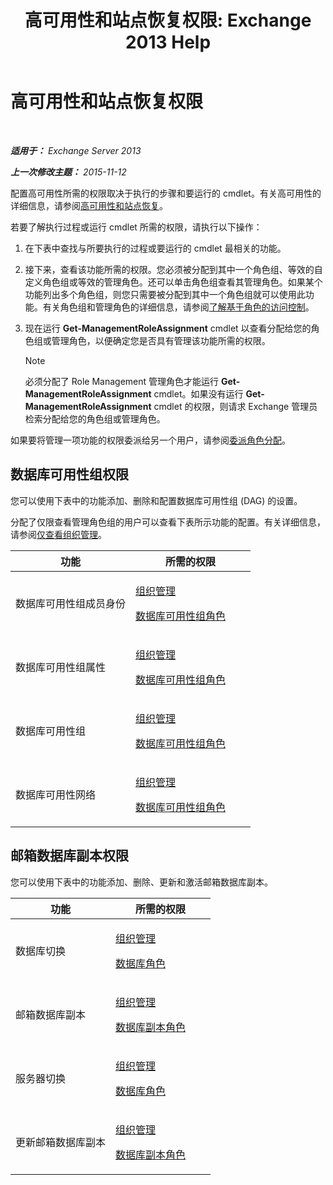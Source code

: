 ﻿---
title: '高可用性和站点恢复权限: Exchange 2013 Help'
TOCTitle: 高可用性和站点恢复权限
ms:assetid: 66085107-4d4d-41c3-a425-82314acd9eee
ms:mtpsurl: https://technet.microsoft.com/zh-cn/library/Dd638136(v=EXCHG.150)
ms:contentKeyID: 50490733
ms.date: 01/11/2018
mtps_version: v=EXCHG.150
ms.translationtype: HT
---

# 高可用性和站点恢复权限

 

_**适用于：** Exchange Server 2013_

_**上一次修改主题：** 2015-11-12_

配置高可用性所需的权限取决于执行的步骤和要运行的 cmdlet。有关高可用性的详细信息，请参阅[高可用性和站点恢复](high-availability-and-site-resilience-exchange-2013-help.md)。

若要了解执行过程或运行 cmdlet 所需的权限，请执行以下操作：

1.  在下表中查找与所要执行的过程或要运行的 cmdlet 最相关的功能。

2.  接下来，查看该功能所需的权限。您必须被分配到其中一个角色组、等效的自定义角色组或等效的管理角色。还可以单击角色组查看其管理角色。如果某个功能列出多个角色组，则您只需要被分配到其中一个角色组就可以使用此功能。有关角色组和管理角色的详细信息，请参阅[了解基于角色的访问控制](understanding-role-based-access-control-exchange-2013-help.md)。

3.  现在运行 **Get-ManagementRoleAssignment** cmdlet 以查看分配给您的角色组或管理角色，以便确定您是否具有管理该功能所需的权限。
    
    > [!NOTE]
    > 必须分配了 Role Management 管理角色才能运行 <strong>Get-ManagementRoleAssignment</strong> cmdlet。如果没有运行 <strong>Get-ManagementRoleAssignment</strong> cmdlet 的权限，则请求 Exchange 管理员检索分配给您的角色组或管理角色。


如果要将管理一项功能的权限委派给另一个用户，请参阅[委派角色分配](delegate-role-assignments-exchange-2013-help.md)。

## 数据库可用性组权限

您可以使用下表中的功能添加、删除和配置数据库可用性组 (DAG) 的设置。

分配了仅限查看管理角色组的用户可以查看下表所示功能的配置。有关详细信息，请参阅[仅查看组织管理](view-only-organization-management-exchange-2013-help.md)。


<table>
<colgroup>
<col style="width: 50%" />
<col style="width: 50%" />
</colgroup>
<thead>
<tr class="header">
<th>功能</th>
<th>所需的权限</th>
</tr>
</thead>
<tbody>
<tr class="odd">
<td><p>数据库可用性组成员身份</p></td>
<td><p><a href="organization-management-exchange-2013-help.md">组织管理</a></p>
<p><a href="database-availability-groups-role-exchange-2013-help.md">数据库可用性组角色</a></p></td>
</tr>
<tr class="even">
<td><p>数据库可用性组属性</p></td>
<td><p><a href="organization-management-exchange-2013-help.md">组织管理</a></p>
<p><a href="database-availability-groups-role-exchange-2013-help.md">数据库可用性组角色</a></p></td>
</tr>
<tr class="odd">
<td><p>数据库可用性组</p></td>
<td><p><a href="organization-management-exchange-2013-help.md">组织管理</a></p>
<p><a href="database-availability-groups-role-exchange-2013-help.md">数据库可用性组角色</a></p></td>
</tr>
<tr class="even">
<td><p>数据库可用性网络</p></td>
<td><p><a href="organization-management-exchange-2013-help.md">组织管理</a></p>
<p><a href="database-availability-groups-role-exchange-2013-help.md">数据库可用性组角色</a></p></td>
</tr>
</tbody>
</table>


## 邮箱数据库副本权限

您可以使用下表中的功能添加、删除、更新和激活邮箱数据库副本。


<table>
<colgroup>
<col style="width: 50%" />
<col style="width: 50%" />
</colgroup>
<thead>
<tr class="header">
<th>功能</th>
<th>所需的权限</th>
</tr>
</thead>
<tbody>
<tr class="odd">
<td><p>数据库切换</p></td>
<td><p><a href="organization-management-exchange-2013-help.md">组织管理</a></p>
<p><a href="databases-role-exchange-2013-help.md">数据库角色</a></p></td>
</tr>
<tr class="even">
<td><p>邮箱数据库副本</p></td>
<td><p><a href="organization-management-exchange-2013-help.md">组织管理</a></p>
<p><a href="database-copies-role-exchange-2013-help.md">数据库副本角色</a></p></td>
</tr>
<tr class="odd">
<td><p>服务器切换</p></td>
<td><p><a href="organization-management-exchange-2013-help.md">组织管理</a></p>
<p><a href="databases-role-exchange-2013-help.md">数据库角色</a></p></td>
</tr>
<tr class="even">
<td><p>更新邮箱数据库副本</p></td>
<td><p><a href="organization-management-exchange-2013-help.md">组织管理</a></p>
<p><a href="database-copies-role-exchange-2013-help.md">数据库副本角色</a></p></td>
</tr>
</tbody>
</table>


